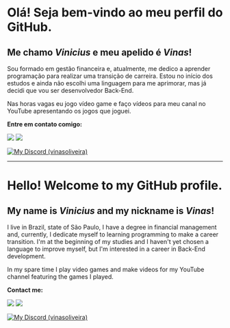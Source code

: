 # Olá! Seja bem-vindo ao meu perfil do GitHub.

## **Me chamo *Vinicius* e meu apelido é *Vinas*!**

Sou formado em gestão financeira e, atualmente, me dedico a aprender programação para realizar uma transição de carreira. Estou no início dos estudos e ainda não escolhi uma linguagem para me aprimorar, mas já decidi que vou ser desenvolvedor Back-End.

Nas horas vagas eu jogo vídeo game e faço vídeos para meu canal no YouTube apresentando os jogos que joguei.

**Entre em contato comigo:**

<div>
<a href = "mailto:vinasoliveira@gmail.com"><img loading="lazy" src="https://img.shields.io/badge/Gmail-D14836?style=for-the-badge&logo=gmail&logoColor=white" target="_blank"></a>  
<a href="https://www.youtube.com/@VinasGameShow" target="_blank"><img loading="lazy" src="https://img.shields.io/badge/YouTube-FF0000?style=for-the-badge&logo=youtube&logoColor=white" target="_blank"></a>

[![My Discord (vinasoliveira)](https://img.shields.io/badge/My-Discord-%235865F2.svg)](https://discord.com/users/vinasoliveira) 

</div>

---

# Hello! Welcome to my GitHub profile.

## **My name is *Vinicius* and my nickname is *Vinas*!**

I live in Brazil, state of São Paulo, I have a degree in financial management and, currently, I dedicate myself to learning programming to make a career transition. I'm at the beginning of my studies and I haven't yet chosen a language to improve myself, but I'm interested in a career in Back-End development.

In my spare time I play video games and make videos for my YouTube channel featuring the games I played.

**Contact me:** 


<div>
<a href = "mailto:vinasoliveira@gmail.com"><img loading="lazy" src="https://img.shields.io/badge/Gmail-D14836?style=for-the-badge&logo=gmail&logoColor=white" target="_blank"></a>  
<a href="https://www.youtube.com/@VinasGameShow" target="_blank"><img loading="lazy" src="https://img.shields.io/badge/YouTube-FF0000?style=for-the-badge&logo=youtube&logoColor=white" target="_blank"></a>

[![My Discord (vinasoliveira)](https://img.shields.io/badge/My-Discord-%235865F2.svg)](https://discord.com/users/vinasoliveira) 

</div>
